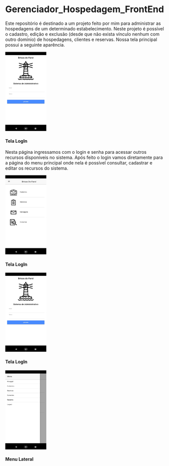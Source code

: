 # Gerenciador_Hospedagem_FrontEnd

Este repositório é destinado a um projeto feito por mim para administrar as hospedagens de um determinado estabelecimento.
Neste projeto é possível o cadastro, edição e exclusão (desde que não exista vínculo nenhum com outro domínio) de hospedagens, clientes e reservas.
Nossa tela principal possui a seguinte aparência.

<div>
  <img src="principal.jpg" width="130" height="250" />
  <h4>Tela LogIn</h4>
</div>

Nesta página ingressamos com o login e senha para acessar outros recursos disponíveis no sistema. Após feito o login vamos diretamente para a página do menu principal onde nela é possível consultar, cadastrar e editar os recursos do sistema.

<div>
  <img src="opcoes.jpg" width="130" height="250" />
  <h4>Tela LogIn</h4>
</div>




<div>  
  <img src="principal.jpg" width="130" height="250" />
  <h4>Tela LogIn</h4>
  
  
  

  <img src="sidemenu.jpg" width="130" height="250" />
  <h4>Menu Lateral</h4>
</div>

